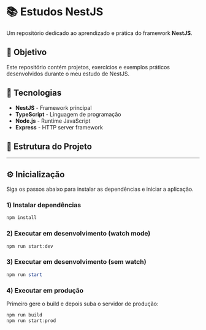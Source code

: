 # 📚 Estudos NestJS

Um repositório dedicado ao aprendizado e prática do framework **NestJS**.

## 🎯 Objetivo

Este repositório contém projetos, exercícios e exemplos práticos desenvolvidos durante o meu estudo de NestJS.

## 🚀 Tecnologias

- **NestJS** - Framework principal
- **TypeScript** - Linguagem de programação
- **Node.js** - Runtime JavaScript
- **Express** - HTTP server framework

## 📂 Estrutura do Projeto

---

## ⚙️ Inicialização

Siga os passos abaixo para instalar as dependências e iniciar a aplicação.

### 1) Instalar dependências

```powershell
npm install
```

### 2) Executar em desenvolvimento (watch mode)

```powershell
npm run start:dev
```

### 3) Executar em desenvolvimento (sem watch)

```powershell
npm run start
```

### 4) Executar em produção

Primeiro gere o build e depois suba o servidor de produção:

```powershell
npm run build
npm run start:prod
```

